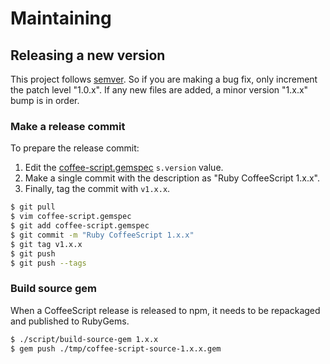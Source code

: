 # Maintaining

## Releasing a new version

This project follows [semver](http://semver.org/). So if you are making a bug
fix, only increment the patch level "1.0.x". If any new files are added, a
minor version "1.x.x" bump is in order.

### Make a release commit

To prepare the release commit:

1. Edit the [coffee-script.gemspec](https://github.com/rails/ruby-coffee-script/blob/master/coffee-script.gemspec)
`s.version` value.
3. Make a single commit with the description as "Ruby CoffeeScript 1.x.x".
4. Finally, tag the commit with `v1.x.x`.

``` sh
$ git pull
$ vim coffee-script.gemspec
$ git add coffee-script.gemspec
$ git commit -m "Ruby CoffeeScript 1.x.x"
$ git tag v1.x.x
$ git push
$ git push --tags
```

### Build source gem

When a CoffeeScript release is released to npm, it needs to be repackaged and
published to RubyGems.

``` sh
$ ./script/build-source-gem 1.x.x
$ gem push ./tmp/coffee-script-source-1.x.x.gem
```
